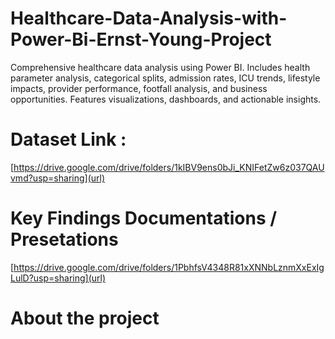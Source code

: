 # Healthcare-Data-Analysis-with-Power-Bi-Ernst-Young-Project
Comprehensive healthcare data analysis using Power BI. Includes health parameter analysis, categorical splits, admission rates, ICU trends, lifestyle impacts, provider performance, footfall analysis, and business opportunities. Features visualizations, dashboards, and actionable insights.

# Dataset Link : 
[https://drive.google.com/drive/folders/1kIBV9ens0bJi_KNIFetZw6z037QAUvmd?usp=sharing](url)

# Key Findings Documentations / Presetations
[https://drive.google.com/drive/folders/1PbhfsV4348R81xXNNbLznmXxExIgLulD?usp=sharing](url)

# About the project
